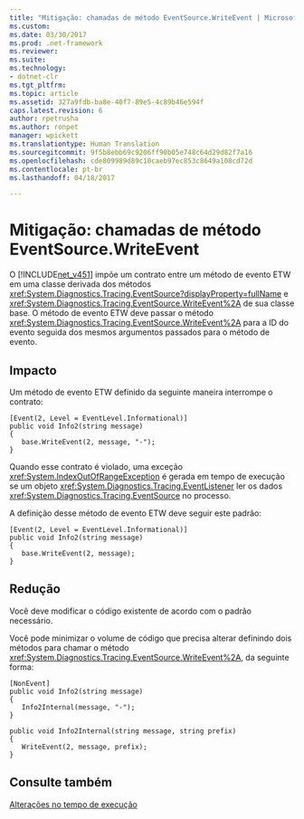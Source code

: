 ```yaml
---
title: "Mitigação: chamadas de método EventSource.WriteEvent | Microsoft Docs"
ms.custom: 
ms.date: 03/30/2017
ms.prod: .net-framework
ms.reviewer: 
ms.suite: 
ms.technology:
- dotnet-clr
ms.tgt_pltfrm: 
ms.topic: article
ms.assetid: 327a9fdb-ba8e-40f7-89e5-4c89b46e594f
caps.latest.revision: 6
author: rpetrusha
ms.author: ronpet
manager: wpickett
ms.translationtype: Human Translation
ms.sourcegitcommit: 9f5b8ebb69c9206ff90b05e748c64d29d82f7a16
ms.openlocfilehash: cde809989d89c10caeb97ec853c8649a108cd72d
ms.contentlocale: pt-br
ms.lasthandoff: 04/18/2017

---
```

# <a name="mitigation-eventsourcewriteevent-method-calls"></a>Mitigação: chamadas de método EventSource.WriteEvent
O [!INCLUDE[net_v451](../../../includes/net-v451-md.md)] impõe um contrato entre um método de evento ETW em uma classe derivada dos métodos <xref:System.Diagnostics.Tracing.EventSource?displayProperty=fullName> e <xref:System.Diagnostics.Tracing.EventSource.WriteEvent%2A> de sua classe base. O método de evento ETW deve passar o método <xref:System.Diagnostics.Tracing.EventSource.WriteEvent%2A> para a ID do evento seguida dos mesmos argumentos passados para o método de evento.  
  
## <a name="impact"></a>Impacto  
 Um método de evento ETW definido da seguinte maneira interrompe o contrato:  
  
```  
[Event(2, Level = EventLevel.Informational)]  
public void Info2(string message)  
{  
   base.WriteEvent(2, message, "-");  
}  
```  
  
 Quando esse contrato é violado, uma exceção <xref:System.IndexOutOfRangeException> é gerada em tempo de execução se um objeto <xref:System.Diagnostics.Tracing.EventListener> ler os dados <xref:System.Diagnostics.Tracing.EventSource> no processo.  
  
 A definição desse método de evento ETW deve seguir este padrão:  
  
```  
[Event(2, Level = EventLevel.Informational)]  
public void Info2(string message)  
{  
   base.WriteEvent(2, message);  
}  
```  
  
## <a name="mitigation"></a>Redução  
 Você deve modificar o código existente de acordo com o padrão necessário.  
  
 Você pode minimizar o volume de código que precisa alterar definindo dois métodos para chamar o método <xref:System.Diagnostics.Tracing.EventSource.WriteEvent%2A>, da seguinte forma:  
  
```  
[NonEvent]  
public void Info2(string message)  
{  
   Info2Internal(message, "-");  
}  
  
public void Info2Internal(string message, string prefix)  
{  
   WriteEvent(2, message, prefix);  
}  
```  
  
## <a name="see-also"></a>Consulte também  
 [Alterações no tempo de execução](../../../docs/framework/migration-guide/runtime-changes-in-the-net-framework-4-5-1.md)

